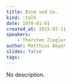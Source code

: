 ```yaml
---
title: Bind und Co.
kind: :talk
date: 1970-01-01
created_at: 2015-07-11
speakers:
    - Thorsten Ziegler
author: Matthias Beyer
slides: false
tags:
---
```


No description.
